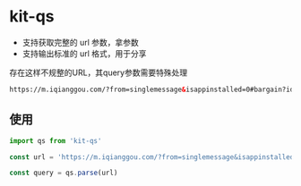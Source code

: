 # kit-qs

- 支持获取完整的 url 参数，拿参数
- 支持输出标准的 url 格式，用于分享

存在这样不规整的URL，其query参数需要特殊处理

```html
https://m.iqianggou.com/?from=singlemessage&isappinstalled=0#bargain?id=646156&platform=5
```

## 使用

```js
import qs from 'kit-qs'

const url = 'https://m.iqianggou.com/?from=singlemessage&isappinstalled=0#bargain?id=646156&platform=5'

const query = qs.parse(url)
```
